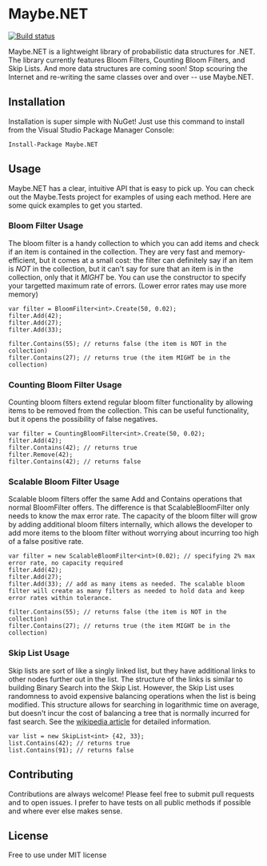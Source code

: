 # Maybe.NET
[![Build status](https://ci.appveyor.com/api/projects/status/vqsk4kisx1xogmeh?svg=true)](https://ci.appveyor.com/project/rmc00/maybe)

Maybe.NET is a lightweight library of probabilistic data structures for .NET. The library currently features Bloom Filters, Counting Bloom Filters, and Skip Lists. And more data structures are coming soon! Stop scouring the Internet and re-writing the same classes over and over -- use Maybe.NET.

## Installation

Installation is super simple with NuGet! Just use this command to install from the Visual Studio Package Manager Console:

    Install-Package Maybe.NET

## Usage
Maybe.NET has a clear, intuitive API that is easy to pick up. You can check out the Maybe.Tests project for examples of using each method. Here are some quick examples to get you started.

### Bloom Filter Usage
The bloom filter is a handy collection to which you can add items and check if an item is contained in the collection. They are very fast and memory-efficient, but it comes at a small cost: the filter can definitely say if an item is *NOT* in the collection, but it can't say for sure that an item is in the collection, only that it *MIGHT* be. You can use the constructor to specify your targetted maximum rate of errors. (Lower error rates may use more memory)

```
var filter = BloomFilter<int>.Create(50, 0.02);
filter.Add(42);
filter.Add(27);
filter.Add(33);

filter.Contains(55); // returns false (the item is NOT in the collection)
filter.Contains(27); // returns true (the item MIGHT be in the collection)
```

### Counting Bloom Filter Usage
Counting bloom filters extend regular bloom filter functionality by allowing items to be removed from the collection. This can be useful functionality, but it opens the possibility of false negatives.

```
var filter = CountingBloomFilter<int>.Create(50, 0.02);
filter.Add(42);
filter.Contains(42); // returns true
filter.Remove(42);
filter.Contains(42); // returns false
```

### Scalable Bloom Filter Usage
Scalable bloom filters offer the same Add and Contains operations that normal BloomFilter<T> offers. The difference is that ScalableBloomFilter<T> only needs to know the max error rate. The capacity of the bloom filter will grow by adding additional bloom filters internally, which allows the developer to add more items to the bloom filter without worrying about incurring too high of a false positive rate.

```
var filter = new ScalableBloomFilter<int>(0.02); // specifying 2% max error rate, no capacity required
filter.Add(42);
filter.Add(27);
filter.Add(33); // add as many items as needed. The scalable bloom filter will create as many filters as needed to hold data and keep error rates within tolerance.

filter.Contains(55); // returns false (the item is NOT in the collection)
filter.Contains(27); // returns true (the item MIGHT be in the collection)
```

### Skip List Usage
Skip lists are sort of like a singly linked list, but they have additional links to other nodes further out in the list. The structure of the links is similar to building Binary Search into the Skip List. However, the Skip List uses randomness to avoid expensive balancing operations when the list is being modified. This structure allows for searching in logarithmic time on average, but doesn't incur the cost of balancing a tree that is normally incurred for fast search. See the [wikipedia article](https://en.wikipedia.org/wiki/Skip_list) for detailed information.

```
var list = new SkipList<int> {42, 33};
list.Contains(42); // returns true
list.Contains(91); // returns false
```

## Contributing
Contributions are always welcome! Please feel free to submit pull requests and to open issues. I prefer to have tests on all public methods if possible and where ever else makes sense.

## License

Free to use under MIT license
